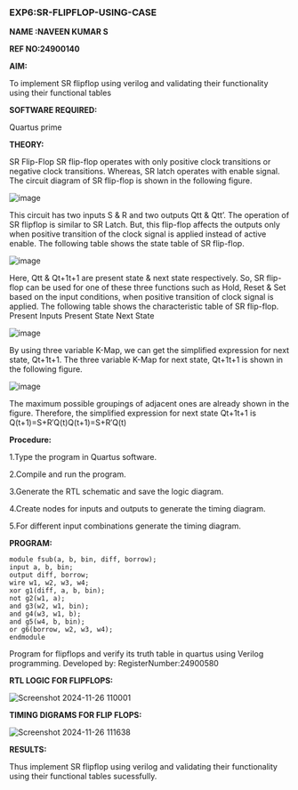 ### EXP6:SR-FLIPFLOP-USING-CASE

**NAME :NAVEEN KUMAR  S**

**REF NO:24900140**

**AIM:**

To implement  SR flipflop using verilog and validating their functionality using their functional tables

**SOFTWARE REQUIRED:**

Quartus prime

**THEORY:**

SR Flip-Flop SR flip-flop operates with only positive clock transitions or negative clock transitions. Whereas, SR latch operates with enable signal. The circuit diagram of SR flip-flop is shown in the following figure.

![image](https://github.com/naavaneetha/SR-FLIPFLOP-USING-CASE/assets/154305477/0f710028-ad52-4d3e-9276-8714cf023a25)

 
This circuit has two inputs S & R and two outputs Qtt & Qtt’. The operation of SR flipflop is similar to SR Latch. But, this flip-flop affects the outputs only when positive transition of the clock signal is applied instead of active enable. The following table shows the state table of SR flip-flop.

![image](https://github.com/naavaneetha/SR-FLIPFLOP-USING-CASE/assets/154305477/dabfc4f4-87e3-4cbc-9472-f89ee1b5ed30)

 
Here, Qtt & Qt+1t+1 are present state & next state respectively. So, SR flip-flop can be used for one of these three functions such as Hold, Reset & Set based on the input conditions, when positive transition of clock signal is applied. The following table shows the characteristic table of SR flip-flop. Present Inputs Present State Next State

![image](https://github.com/naavaneetha/SR-FLIPFLOP-USING-CASE/assets/154305477/dd90d16c-aec5-4290-a586-e2346b1e9eb5)

 
By using three variable K-Map, we can get the simplified expression for next state, Qt+1t+1. The three variable K-Map for next state, Qt+1t+1 is shown in the following figure.

![image](https://github.com/naavaneetha/SR-FLIPFLOP-USING-CASE/assets/154305477/473efad6-d70b-4ca7-aeb7-898bbfca319f)

 
The maximum possible groupings of adjacent ones are already shown in the figure. Therefore, the simplified expression for next state Qt+1t+1 is Q(t+1)=S+R′Q(t)Q(t+1)=S+R′Q(t)

**Procedure:**

1.Type the program in Quartus software.

2.Compile and run the program.

3.Generate the RTL schematic and save the logic diagram.

4.Create nodes for inputs and outputs to generate the timing diagram.

5.For different input combinations generate the timing diagram.

**PROGRAM:**

~~~
module fsub(a, b, bin, diff, borrow);
input a, b, bin;
output diff, borrow;
wire w1, w2, w3, w4;
xor g1(diff, a, b, bin);
not g2(w1, a);          
and g3(w2, w1, bin);    
and g4(w3, w1, b);     
and g5(w4, b, bin);     
or g6(borrow, w2, w3, w4); 
endmodule
~~~
 Program for flipflops and verify its truth table in quartus using Verilog programming. Developed by: RegisterNumber:24900580


**RTL LOGIC FOR FLIPFLOPS:**

![Screenshot 2024-11-26 110001](https://github.com/user-attachments/assets/b3242d30-a857-4f69-bdde-7a4867971821)


**TIMING DIGRAMS FOR FLIP FLOPS:**

![Screenshot 2024-11-26 111638](https://github.com/user-attachments/assets/5914479e-c85b-473a-a274-cc3273d15c8b)


**RESULTS:**

Thus implement  SR flipflop using verilog and validating their functionality using their functional tables sucessfully.
